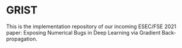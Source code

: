 # GRIST
This is the implementation repository of our incoming ESEC/FSE 2021 paper: Exposing Numerical Bugs in Deep Learning via Gradient Back-propagation.
